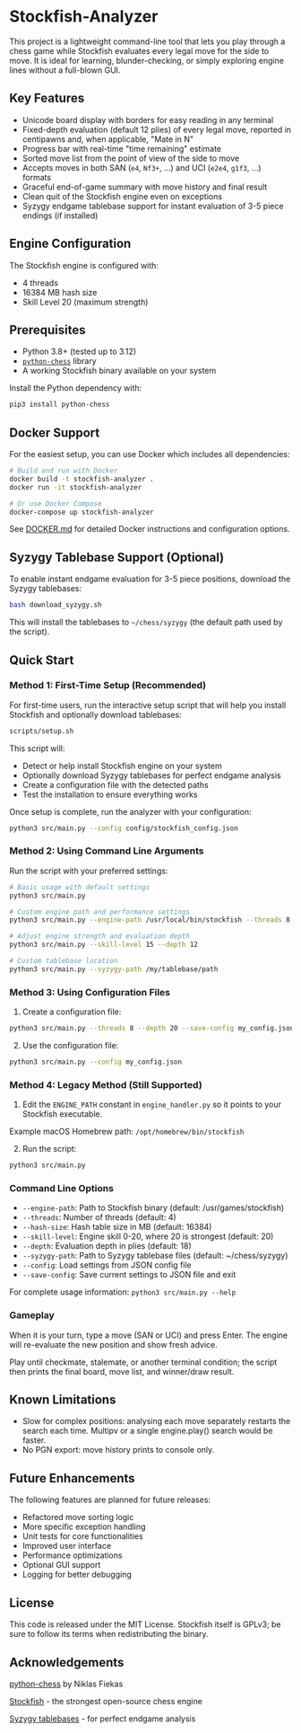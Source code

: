 # Stockfish-Analyzer

This project is a lightweight command-line tool that lets you play through a
chess game while Stockfish evaluates every legal move for the side to move. It
is ideal for learning, blunder-checking, or simply exploring engine lines
without a full-blown GUI.

## Key Features

- Unicode board display with borders for easy reading in any terminal
- Fixed-depth evaluation (default 12 plies) of every legal move, reported in
  centipawns and, when applicable, "Mate in N"
- Progress bar with real-time "time remaining" estimate
- Sorted move list from the point of view of the side to move
- Accepts moves in both SAN (`e4`, `Nf3+`, …) and UCI (`e2e4`, `g1f3`, …)
  formats
- Graceful end-of-game summary with move history and final result
- Clean quit of the Stockfish engine even on exceptions
- Syzygy endgame tablebase support for instant evaluation of 3-5 piece endings
  (if installed)

## Engine Configuration

The Stockfish engine is configured with:
- 4 threads
- 16384 MB hash size
- Skill Level 20 (maximum strength)

## Prerequisites

- Python 3.8+ (tested up to 3.12)
- [`python-chess`](https://pypi.org/project/python-chess/) library
- A working Stockfish binary available on your system

Install the Python dependency with:

```bash
pip3 install python-chess
```

## Docker Support

For the easiest setup, you can use Docker which includes all dependencies:

```bash
# Build and run with Docker
docker build -t stockfish-analyzer .
docker run -it stockfish-analyzer

# Or use Docker Compose
docker-compose up stockfish-analyzer
```

See [DOCKER.md](DOCKER.md) for detailed Docker instructions and configuration options.

## Syzygy Tablebase Support (Optional)

To enable instant endgame evaluation for 3-5 piece positions, download the
Syzygy tablebases:

```bash
bash download_syzygy.sh
```

This will install the tablebases to `~/chess/syzygy` (the default path used by
the script).

## Quick Start

### Method 1: First-Time Setup (Recommended)

For first-time users, run the interactive setup script that will help you install Stockfish and optionally download tablebases:

```bash
scripts/setup.sh
```

This script will:
- Detect or help install Stockfish engine on your system
- Optionally download Syzygy tablebases for perfect endgame analysis
- Create a configuration file with the detected paths
- Test the installation to ensure everything works

Once setup is complete, run the analyzer with your configuration:

```bash
python3 src/main.py --config config/stockfish_config.json
```

### Method 2: Using Command Line Arguments

Run the script with your preferred settings:

```bash
# Basic usage with default settings
python3 src/main.py

# Custom engine path and performance settings
python3 src/main.py --engine-path /usr/local/bin/stockfish --threads 8 --hash-size 8192

# Adjust engine strength and evaluation depth
python3 src/main.py --skill-level 15 --depth 12

# Custom tablebase location
python3 src/main.py --syzygy-path /my/tablebase/path
```

### Method 3: Using Configuration Files

1. Create a configuration file:

```bash
python3 src/main.py --threads 8 --depth 20 --save-config my_config.json
```

2. Use the configuration file:

```bash
python3 src/main.py --config my_config.json
```

### Method 4: Legacy Method (Still Supported)

1. Edit the `ENGINE_PATH` constant in `engine_handler.py` so it points to your
Stockfish executable.

Example macOS Homebrew path: `/opt/homebrew/bin/stockfish`

2. Run the script:

```bash
python3 src/main.py
```

### Command Line Options

- `--engine-path`: Path to Stockfish binary (default: /usr/games/stockfish)
- `--threads`: Number of threads (default: 4)  
- `--hash-size`: Hash table size in MB (default: 16384)
- `--skill-level`: Engine skill 0-20, where 20 is strongest (default: 20)
- `--depth`: Evaluation depth in plies (default: 18)
- `--syzygy-path`: Path to Syzygy tablebase files (default: ~/chess/syzygy)
- `--config`: Load settings from JSON config file
- `--save-config`: Save current settings to JSON file and exit

For complete usage information: `python3 src/main.py --help`

### Gameplay

When it is your turn, type a move (SAN or UCI) and press Enter. The engine
will re-evaluate the new position and show fresh advice.

Play until checkmate, stalemate, or another terminal condition; the script
then prints the final board, move list, and winner/draw result.

## Known Limitations

- Slow for complex positions: analysing each move separately restarts the
  search each time. Multipv or a single engine.play() search would be faster.
- No PGN export: move history prints to console only.

## Future Enhancements

The following features are planned for future releases:

- Refactored move sorting logic
- More specific exception handling
- Unit tests for core functionalities
- Improved user interface
- Performance optimizations
- Optional GUI support
- Logging for better debugging

## License

This code is released under the MIT License. Stockfish itself is GPLv3; be sure
to follow its terms when redistributing the binary.

## Acknowledgements

[python-chess](https://python-chess.readthedocs.io/en/latest/) by Niklas Fiekas

[Stockfish](https://stockfishchess.org) - the strongest open-source chess
engine

[Syzygy tablebases](https://syzygy-tables.info) - for perfect endgame analysis
